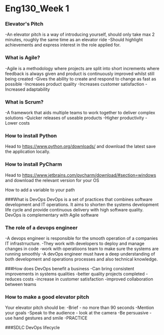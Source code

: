 # Eng130_Week 1 

### Elevator's Pitch
-An elevator pitch is a  way of introducing yourself, should only take max 2 minutes, roughly the same time as an elevator ride
-Should highlight achievements and express interest in the role applied for.


### What is Agile?
-Agile is a methodology where projects are split into short increments where feedback is always given and product is continuously improved whilst still being created
-Gives the ability to create and respond to change as fast as possible
-Increases product quality
-Increases customer satisfaction
-Increased adaptability


### What is Scrum?
-A framework that aids multiple teams to work together to deliver complex solutions
-Quicker releases of useable products
-Higher productivity
-Lower costs

### How to install Python
Head to https://www.python.org/downloads/ and download the latest save the application locally.

### How to install PyCharm
Head to https://www.jetbrains.com/pycharm/download/#section=windows and download the relevant version for your OS


How to add a variable to your path


###What is DevOps
DevOps is a set of practices that combines software development and IT operations. 
It aims to shorten the systems development life cycle and provide continuous delivery with high software quality. 
DevOps is complementary with Agile software

### The role of a devops engineer
-A devops engineer is responsible for the smooth operation of a companies IT infrastrructure.
-They work with developers to deploy and manage changes in code
-work with operatioons team to make sure the systems are running smoothly
-A devOps engineer must have a deep understanding of both development and operations processes and also technical knowledge.

###How does DevOps benefit a business
-Can bring consistent improvements in systems qualities
-better quality projects completed
-reduces costs
-increase in customer satisfaction
-improved collaboration between teams

### How to make a good elevator pitch
Your elevator pitch should be:
-Brief - no more than 90 seconds
-Mention your goals
-Speak to the audience - look at the camera
-Be persuasive - use hand gestures and smile
-PRACTICE


###SDLC DevOps lifecycle
